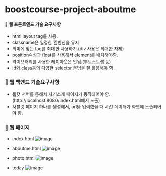 # boostcourse-project-aboutme

#### 📍 웹 프론트엔드 기술 요구사항
- html layout tag를 사용.
- classname은 일정한 컨벤션을 유지
- 의미에 맞는 tag를 최대한 사용하기.(div 사용은 최대한 자제)
- position속성과 float를 사용해서 element를 배치해야함.
- 라이브러리를 사용한 레이아웃은 안됨.(부트스트랩 등)
- id와 class등의 다양한 selector 문법을 잘 활용해야 함.

### 📍 웹 백엔드 기술요구사항
- 톰캣 서버를 통해서 자기소개 페이지가 동작되어야 함.(http://localhost:8080/index.html에서 노출)
- 서블릿 페이지 하나를 생성해서, url을 입력했을 때 시간 데이터가 화면에 노출되어야 함.

### 📍 웹 페이지
- index.html
![image](https://user-images.githubusercontent.com/52393564/109757959-2a014c00-7c2e-11eb-8859-67523d0f70eb.png)

- aboutme.html
![image](https://user-images.githubusercontent.com/52393564/109758035-5c12ae00-7c2e-11eb-8466-f1609b89b874.png)

- photo.html
![image](https://user-images.githubusercontent.com/52393564/109758078-6d5bba80-7c2e-11eb-9a05-41875a095cde.png)

- today
![image](https://user-images.githubusercontent.com/52393564/109758241-9ed48600-7c2e-11eb-82a0-09f5bd10e864.png)
